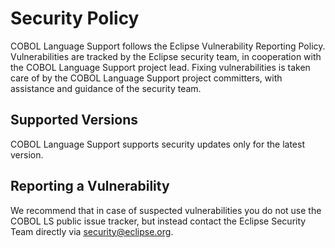 # Security Policy

COBOL Language Support follows the Eclipse Vulnerability Reporting Policy. Vulnerabilities are tracked by the Eclipse security team, in cooperation with the COBOL Language Support project lead. Fixing vulnerabilities is taken care of by the COBOL Language Support project committers, with assistance and guidance of the security team.

## Supported Versions

COBOL Language Support supports security updates only for the latest version.

## Reporting a Vulnerability

We recommend that in case of suspected vulnerabilities you do not use the COBOL LS public issue tracker, but instead contact the Eclipse Security Team directly via security@eclipse.org.
